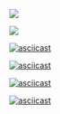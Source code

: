 <a href="https://codeclimate.com/github/codeclimate/codeclimate/maintainability"><img src="https://api.codeclimate.com/v1/badges/a99a88d28ad37a79dbf6/maintainability" /></a>

![](https://github.com/mburdastyh/frontend-project-lvl1/workflows/linter-auto/badge.svg)

[![asciicast](https://asciinema.org/a/DMAguO8C6sRXWXPtOJoQbOjPw.svg)](https://asciinema.org/a/DMAguO8C6sRXWXPtOJoQbOjPw)

[![asciicast](https://asciinema.org/a/wr0h957kaba0uzV4N7fvkx2g0.svg)](https://asciinema.org/a/wr0h957kaba0uzV4N7fvkx2g0)

[![asciicast](https://asciinema.org/a/qs7TgNpQVUHGV1mL0Z7mC6je1.svg)](https://asciinema.org/a/qs7TgNpQVUHGV1mL0Z7mC6je1)

[![asciicast](https://asciinema.org/a/nZ79ETxZZtZSIwWHFvC6sRC4j.svg)](https://asciinema.org/a/nZ79ETxZZtZSIwWHFvC6sRC4j)
